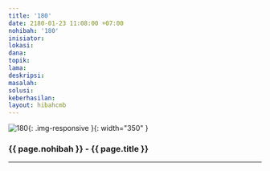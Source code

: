 ```yaml
---
title: '180'
date: 2180-01-23 11:08:00 +07:00
nohibah: '180'
inisiator: 
lokasi: 
dana: 
topik: 
lama: 
deskripsi: 
masalah: 
solusi: 
keberhasilan: 
layout: hibahcmb
---
```


![180](/static/img/hibahcmb/180.png){: .img-responsive }{: width="350" }

### {{ page.nohibah }} - {{ page.title }}

---
